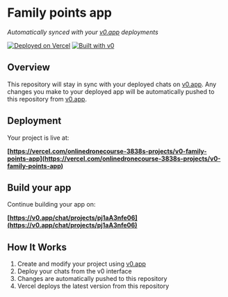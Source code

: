 # Family points app

*Automatically synced with your [v0.app](https://v0.app) deployments*

[![Deployed on Vercel](https://img.shields.io/badge/Deployed%20on-Vercel-black?style=for-the-badge&logo=vercel)](https://vercel.com/onlinedronecourse-3838s-projects/v0-family-points-app)
[![Built with v0](https://img.shields.io/badge/Built%20with-v0.app-black?style=for-the-badge)](https://v0.app/chat/projects/pj1aA3nfe06)

## Overview

This repository will stay in sync with your deployed chats on [v0.app](https://v0.app).
Any changes you make to your deployed app will be automatically pushed to this repository from [v0.app](https://v0.app).

## Deployment

Your project is live at:

**[https://vercel.com/onlinedronecourse-3838s-projects/v0-family-points-app](https://vercel.com/onlinedronecourse-3838s-projects/v0-family-points-app)**

## Build your app

Continue building your app on:

**[https://v0.app/chat/projects/pj1aA3nfe06](https://v0.app/chat/projects/pj1aA3nfe06)**

## How It Works

1. Create and modify your project using [v0.app](https://v0.app)
2. Deploy your chats from the v0 interface
3. Changes are automatically pushed to this repository
4. Vercel deploys the latest version from this repository
